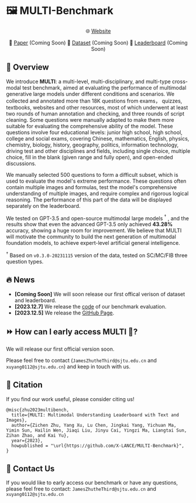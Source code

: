 # 🖼️ MULTI-Benchmark

<div align="center">

🌐 [Website](https://x-lance.github.io/MULTI-Benchmark/) 

📃 [Paper](https://x-lance.github.io/MULTI-Benchmark/) (Coming Soon) 🤗 [Dataset](https://x-lance.github.io/MULTI-Benchmark/) (Coming Soon) 🎯 [Leaderboard](https://x-lance.github.io/MULTI-Benchmark/) (Coming Soon)

</div>

## 📖 Overview

We introduce **MULTI**: a multi-level, multi-disciplinary, and multi-type cross-modal test benchmark, aimed at evaluating the performance of multimodal generative large models under different conditions and scenarios. We collected and annotated more than 18K questions from exams， quizzes, textbooks, websites and other resources, most of which underwent at least two rounds of human annotation and checking, and three rounds of script cleaning. Some questions were manually adapted to make them more suitable for evaluating the comprehensive ability of the model. These questions involve four educational levels: junior high school, high school, college and social exams, covering Chinese, mathematics, English, physics, chemistry, biology, history, geography, politics, information technology, driving test and other disciplines and fields, including single choice, multiple choice, fill in the blank (given range and fully open), and open-ended discussions.

We manually selected 500 questions to form a difficult subset, which is used to evaluate the model's extreme performance. These questions often contain multiple images and formulas, test the model's comprehensive understanding of multiple images, and require complex and rigorous logical reasoning. The performance of this part of the data will be displayed separately on the leaderboard.

We tested on GPT-3.5 and open-source multimodal large models $^\dagger$ , and the results show that even the advanced GPT-3.5 only achieved **43.28%** accuracy, showing a huge room for improvement. We believe that MULTI will motivate the community to build the next generation of multimodal foundation models, to achieve expert-level artificial general intelligence.

$^\dagger$ Based on `v0.3.0-20231115` version of the data, tested on SC/MC/FIB three question types.

## 🔥 News 

- **[Coming Soon]** We will soon release our first offical verison of dataset and leaderboard.
- **[2023.12.7]** We release the [code](./eval) of our benchmark evaluation.
- **[2023.12.5]** We release the [GitHub Page](https://x-lance.github.io/MULTI-Benchmark/).

## ⏩ How can I early access MULTI 🤔?

We will release our first official version soon.

Please feel free to contact (`JamesZhutheThird@sjtu.edu.cn` and `xuyang0112@sjtu.edu.cn`) and keep in touch with us. 

## 📑 Citation

If you find our work useful, please consider citing us!

```
@misc{zhu2023multibench,
  title={MULTI: Multimodal Understanding Leaderboard with Text and Images},
  author={Zichen Zhu, Yang Xu, Lu Chen, Jingkai Yang, Yichuan Ma, Yimin Sun, Hailin Wen, Jiaqi Liu, Jinyu Cai, Yingzi Ma, Liangtai Sun, Zihan Zhao, and Kai Yu},
  year={2023},
  howpublished = "\url{https://github.com/X-LANCE/MULTI-Benchmark}",
}
```

## 📧 Contact Us

If you would like to early access our benchmark or have any questions, please feel free to contact: `JamesZhutheThird@sjtu.edu.cn` and `xuyang0112@sjtu.edu.cn`
